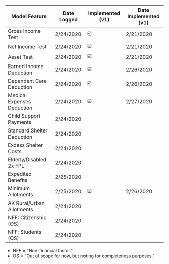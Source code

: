 | Model Feature               | Date Logged  | Implemented (v1)         | Date Implemented (v1) |
| ----------------------------|--------------|--------------------------| ----------------------|
| Gross Income Test           | 2/24/2020    | :ballot_box_with_check:  | 2/21/2020             |
| Net Income Test             | 2/24/2020    | :ballot_box_with_check:  | 2/21/2020             |
| Asset Test                  | 2/24/2020    | :ballot_box_with_check:  | 2/21/2020             |
| Earned Income Deduction     | 2/24/2020    | :ballot_box_with_check:  | 2/26/2020             |
| Dependent Care Deduction    | 2/24/2020    | :ballot_box_with_check:  | 2/26/2020             |
| Medical Expenses Deduction  | 2/24/2020    | :ballot_box_with_check:  | 2/27/2020             |
| Child Support Payments      | 2/24/2020    |                          |                       |
| Standard Shelter Deduction  | 2/24/2020    |                          |                       |
| Excess Shelter Costs        | 2/24/2020    |                          |                       |
| Elderly/Disabled 2x FPL     | 2/24/2020    |                          |                       |
| Expedited Benefits          | 2/25/2020    |                          |                       |
| Minimum Allotments          | 2/25/2020    | :ballot_box_with_check:  | 2/26/2020             |
| AK Rural/Urban Allotments   | 2/24/2020    |                          |                       |
| NFF: Citizenship (OS)       | 2/24/2020    |                          |                       |
| NFF: Students (OS)          | 2/24/2020    |                          |                       |

* NFF = "Non-financial factor."
* OS = "Out of scope for now, but noting for completeness purposes."

